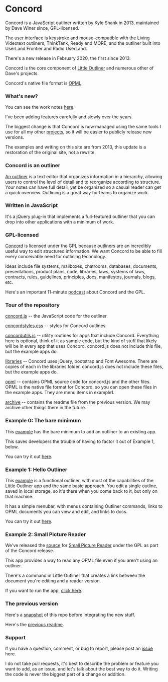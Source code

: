# Concord

Concord is a JavaScript outliner written by Kyle Shank in 2013, maintained by Dave Winer since, GPL-licensed.  

The user interface is keystroke and mouse-compatible with the Living Videotext outliners, ThinkTank, Ready and MORE, and the outliner built into UserLand Frontier and Radio UserLand. 

There's a new release in February 2020, the first since 2013. 

Concord is the core component of <a href="http://littleoutliner.com/">Little Outliner</a> and numerous other of Dave's projects. 

Concord's native file format is <a href="http://dev.opml.org/">OPML</a>.

### What's new?

You can see the work notes <a href="https://github.com/scripting/concord/blob/master/worknotes.md">here</a>. 

I've been adding features carefully and slowly over the years. 

The biggest change is that Concord is now managed using the same tools I use for all my other <a href="https://github.com/scripting?tab=repositories">projects</a>, so it will be easier to publicly release new versions. 

The examples and writing on this site are from 2013, this update is a restoration of the original site, not a rewrite. 

### Concord is an outliner

<a href="http://outlinerhowto.opml.org/">An outliner</a> is a text editor that organizes information in a hierarchy, allowing users to control the level of detail and to reorganize according to structure. Your notes can have full detail, yet be organized so a casual reader can get a quick overview. Outlining is a great way for teams to organize work. 

### Written in JavaScript

It's a jQuery plug-in that implements a full-featured outliner that you can drop into other applications with a minimum of work. 

### GPL-licensed

<a href="https://github.com/scripting/concord">Concord</a> is licensed under the GPL because outliners are an incredibly useful way to edit structured information. We want Concord to be able to fill every conceivable need for outlining technology. 

Ideas include file systems, mailboxes, chatrooms, databases, documents, presentations, product plans, code, libraries, laws, systems of laws, contracts, rules, guidelines, principles, docs, manifestos, journals, blogs, etc. 

Here's an important 11-minute <a href="http://scripting.com/2013/09/17/importantPodcastAboutConcordGpl">podcast</a> about Concord and the GPL.  

### Tour of the repository

<a href="https://github.com/scripting/concord/blob/master/concord.js">concord.js</a> -- the JavaScript code for the outliner.

<a href="https://github.com/scripting/concord/blob/master/concordstyles.css">concordstyles.css</a> -- styles for Concord outlines.

<a href="https://github.com/scripting/concord/blob/master/concordutils.js">concordutils.js</a> -- utility routines for apps that include Concord. Everything here is optional, think of it as sample code, but the kind of stuff that likely will be in every app that uses Concord. concord.js does not include this file, but the example apps do. 

<a href="https://github.com/scripting/concord/tree/master/libraries">libraries</a> -- Concord uses jQuery, bootstrap and Font Awesome. There are copies of each in the libraries folder. concord.js does not include these files, but the example apps do. 

<a href="https://github.com/scripting/concord/tree/master/opml">opml</a> -- contains OPML source code for concord.js and the other files. OPML is the native file format for Concord, so you can open these files in the example apps. They are menu items in example1. 

<a href="https://github.com/scripting/concord/tree/master/archive">archive</a> -- contains the readme file from the previous version. We may archive other things there in the future.

### Example 0: The bare minimum

This <a href="https://github.com/scripting/concord/blob/master/example0/index.html">example</a> has the bare minimum to add an outliner to an existing app.

This saves developers the trouble of having to factor it out of Example 1, below.

You can try it out <a href="http://scripting.com/code/concord/repo/example0/">here</a>. 

### Example 1: Hello Outliner

This <a href="https://github.com/scripting/concord/tree/master/example1/index.html">example</a> is a functional outliner, with most of the capabilities of the Little Outliner app and the same basic approach. You edit a single outline, saved in local storage, so it's there when you come back to it, but only on that machine.

It has a simple menubar, with menus containing Outliner commands, links to OPML documents you can view and edit, and links to docs.

You can try it out <a href="http://scripting.com/code/concord/repo/example1/">here</a>.

### Example 2: Small Picture Reader

We've released the <a href="https://github.com/scripting/concord/blob/master/example2/index.html">source</a> for <a href="http://docs.fargo.io/fargo/reader">Small Picture Reader</a> under the GPL as part of the Concord release.

This app provides a way to read any OPML file even if you aren't using an outliner.

There's a command in Little Outliner that creates a link between the document you're editing and a reader version.

If you want to run the app, <a href="http://scripting.com/code/concord/repo/example2/">click here</a>.

### The previous version

Here's a <a href="http://scripting.com/2020/02/13/concord-master.zip">snapshot</a> of this repo before integrating the new stuff. 

Here's the <a href="https://github.com/scripting/concord/blob/master/archive/readme2013.md">previous readme</a>. 

### Support

If you have a question, comment, or bug to report, please post an <a href="https://github.com/scripting/concord/issues">issue</a> here. 

I do not take pull requests, it's best to describe the problem or feature you want to add, as an issue, and let's talk about the best way to do it. Writing the code is never the biggest part of a change or addition. 

